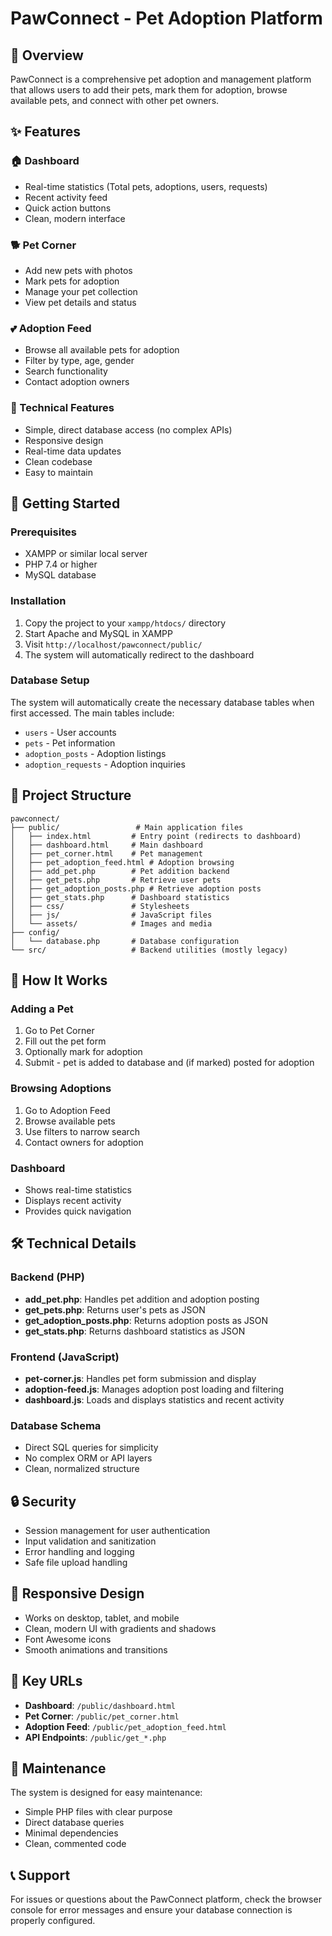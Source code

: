 # PawConnect - Pet Adoption Platform

## 🐾 Overview
PawConnect is a comprehensive pet adoption and management platform that allows users to add their pets, mark them for adoption, browse available pets, and connect with other pet owners.

## ✨ Features

### 🏠 Dashboard
- Real-time statistics (Total pets, adoptions, users, requests)
- Recent activity feed
- Quick action buttons
- Clean, modern interface

### 🐕 Pet Corner
- Add new pets with photos
- Mark pets for adoption
- Manage your pet collection
- View pet details and status

### 💕 Adoption Feed
- Browse all available pets for adoption
- Filter by type, age, gender
- Search functionality
- Contact adoption owners

### 🔧 Technical Features
- Simple, direct database access (no complex APIs)
- Responsive design
- Real-time data updates
- Clean codebase
- Easy to maintain

## 🚀 Getting Started

### Prerequisites
- XAMPP or similar local server
- PHP 7.4 or higher
- MySQL database

### Installation
1. Copy the project to your `xampp/htdocs/` directory
2. Start Apache and MySQL in XAMPP
3. Visit `http://localhost/pawconnect/public/`
4. The system will automatically redirect to the dashboard

### Database Setup
The system will automatically create the necessary database tables when first accessed. The main tables include:
- `users` - User accounts
- `pets` - Pet information
- `adoption_posts` - Adoption listings
- `adoption_requests` - Adoption inquiries

## 📁 Project Structure

```
pawconnect/
├── public/                 # Main application files
│   ├── index.html         # Entry point (redirects to dashboard)
│   ├── dashboard.html     # Main dashboard
│   ├── pet_corner.html    # Pet management
│   ├── pet_adoption_feed.html # Adoption browsing
│   ├── add_pet.php        # Pet addition backend
│   ├── get_pets.php       # Retrieve user pets
│   ├── get_adoption_posts.php # Retrieve adoption posts
│   ├── get_stats.php      # Dashboard statistics
│   ├── css/               # Stylesheets
│   ├── js/                # JavaScript files
│   └── assets/            # Images and media
├── config/
│   └── database.php       # Database configuration
└── src/                   # Backend utilities (mostly legacy)
```

## 🔄 How It Works

### Adding a Pet
1. Go to Pet Corner
2. Fill out the pet form
3. Optionally mark for adoption
4. Submit - pet is added to database and (if marked) posted for adoption

### Browsing Adoptions
1. Go to Adoption Feed
2. Browse available pets
3. Use filters to narrow search
4. Contact owners for adoption

### Dashboard
- Shows real-time statistics
- Displays recent activity
- Provides quick navigation

## 🛠️ Technical Details

### Backend (PHP)
- **add_pet.php**: Handles pet addition and adoption posting
- **get_pets.php**: Returns user's pets as JSON
- **get_adoption_posts.php**: Returns adoption posts as JSON
- **get_stats.php**: Returns dashboard statistics as JSON

### Frontend (JavaScript)
- **pet-corner.js**: Handles pet form submission and display
- **adoption-feed.js**: Manages adoption post loading and filtering
- **dashboard.js**: Loads and displays statistics and recent activity

### Database Schema
- Direct SQL queries for simplicity
- No complex ORM or API layers
- Clean, normalized structure

## 🔒 Security
- Session management for user authentication
- Input validation and sanitization
- Error handling and logging
- Safe file upload handling

## 📱 Responsive Design
- Works on desktop, tablet, and mobile
- Clean, modern UI with gradients and shadows
- Font Awesome icons
- Smooth animations and transitions

## 🎯 Key URLs
- **Dashboard**: `/public/dashboard.html`
- **Pet Corner**: `/public/pet_corner.html`
- **Adoption Feed**: `/public/pet_adoption_feed.html`
- **API Endpoints**: `/public/get_*.php`

## 🔧 Maintenance
The system is designed for easy maintenance:
- Simple PHP files with clear purpose
- Direct database queries
- Minimal dependencies
- Clean, commented code

## 📞 Support
For issues or questions about the PawConnect platform, check the browser console for error messages and ensure your database connection is properly configured.
